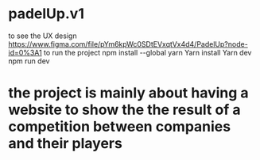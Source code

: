 # padelUp.v1
to see the UX design
https://www.figma.com/file/pYm6kpWc0SDtEVxqtVx4d4/PadelUp?node-id=0%3A1
to run the project npm install --global yarn
Yarn install
Yarn dev
npm run dev
# the project is mainly about having a website to show the the result of a competition between companies and their players 
